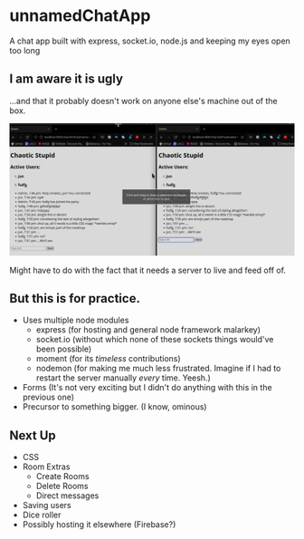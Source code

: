 # unnamedChatApp
A chat app built with express, socket.io, node.js and keeping my eyes open too long
## I am aware it is ugly
...and that it probably doesn't work on anyone else's machine out of the box.

![This text means I can't link shit](screenie.png)

Might have to do with the fact that it needs a server to live and feed off of.
## But this is for practice.
- Uses multiple node modules 
  - express (for hosting and general node framework malarkey)
  - socket.io (without which none of these sockets things would've been possible)
  - moment (for its *timeless* contributions)
  - nodemon (for making me much less frustrated. Imagine if I had to restart the server manually *every* time. Yeesh.)
- Forms (It's not very exciting but I didn't do anything with this in the previous one)
- Precursor to something bigger. (I know, ominous)
## Next Up
- CSS 
- Room Extras
  - Create Rooms
  - Delete Rooms
  - Direct messages
- Saving users
- Dice roller
- Possibly hosting it elsewhere (Firebase?)
